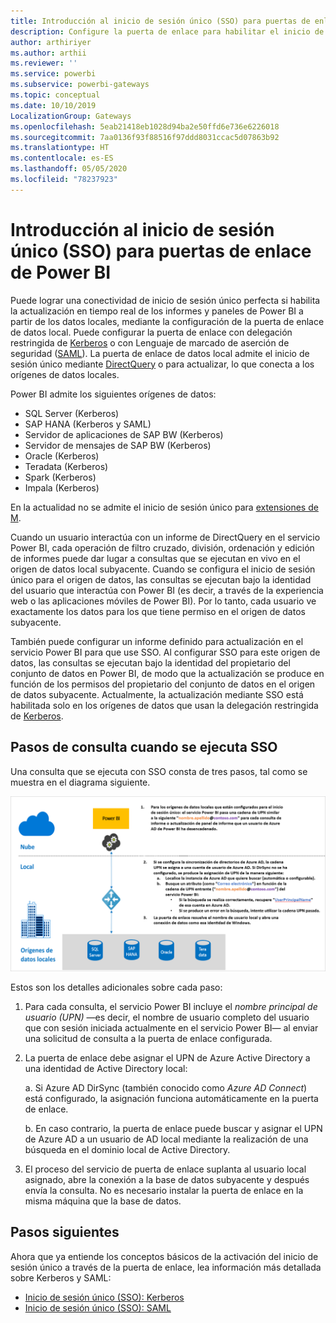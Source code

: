 ```yaml
---
title: Introducción al inicio de sesión único (SSO) para puertas de enlace de Power BI
description: Configure la puerta de enlace para habilitar el inicio de sesión único (SSO) desde Power BI a orígenes de datos locales.
author: arthiriyer
ms.author: arthii
ms.reviewer: ''
ms.service: powerbi
ms.subservice: powerbi-gateways
ms.topic: conceptual
ms.date: 10/10/2019
LocalizationGroup: Gateways
ms.openlocfilehash: 5eab21418eb1028d94ba2e50ffd6e736e6226018
ms.sourcegitcommit: 7aa0136f93f88516f97ddd8031ccac5d07863b92
ms.translationtype: HT
ms.contentlocale: es-ES
ms.lasthandoff: 05/05/2020
ms.locfileid: "78237923"
---
```

# <a name="overview-of-single-sign-on-sso-for-gateways-in-power-bi"></a>Introducción al inicio de sesión único (SSO) para puertas de enlace de Power BI

Puede lograr una conectividad de inicio de sesión único perfecta si habilita la actualización en tiempo real de los informes y paneles de Power BI a partir de los datos locales, mediante la configuración de la puerta de enlace de datos local. Puede configurar la puerta de enlace con delegación restringida de [Kerberos](service-gateway-sso-kerberos.md) o con Lenguaje de marcado de aserción de seguridad ([SAML](service-gateway-sso-saml.md)). La puerta de enlace de datos local admite el inicio de sesión único mediante [DirectQuery](desktop-directquery-about.md) o para actualizar, lo que conecta a los orígenes de datos locales. 

Power BI admite los siguientes orígenes de datos:

* SQL Server (Kerberos)
* SAP HANA (Kerberos y SAML)
* Servidor de aplicaciones de SAP BW (Kerberos)
* Servidor de mensajes de SAP BW (Kerberos) 
* Oracle (Kerberos) 
* Teradata (Kerberos)
* Spark (Kerberos)
* Impala (Kerberos)

En la actualidad no se admite el inicio de sesión único para [extensiones de M](https://github.com/microsoft/DataConnectors/blob/master/docs/m-extensions.md).

Cuando un usuario interactúa con un informe de DirectQuery en el servicio Power BI, cada operación de filtro cruzado, división, ordenación y edición de informes puede dar lugar a consultas que se ejecutan en vivo en el origen de datos local subyacente. Cuando se configura el inicio de sesión único para el origen de datos, las consultas se ejecutan bajo la identidad del usuario que interactúa con Power BI (es decir, a través de la experiencia web o las aplicaciones móviles de Power BI). Por lo tanto, cada usuario ve exactamente los datos para los que tiene permiso en el origen de datos subyacente. 

También puede configurar un informe definido para actualización en el servicio Power BI para que use SSO. Al configurar SSO para este origen de datos, las consultas se ejecutan bajo la identidad del propietario del conjunto de datos en Power BI, de modo que la actualización se produce en función de los permisos del propietario del conjunto de datos en el origen de datos subyacente. Actualmente, la actualización mediante SSO está habilitada solo en los orígenes de datos que usan la delegación restringida de [Kerberos](service-gateway-sso-kerberos.md). 

## <a name="query-steps-when-running-sso"></a>Pasos de consulta cuando se ejecuta SSO

Una consulta que se ejecuta con SSO consta de tres pasos, tal como se muestra en el diagrama siguiente.

![Pasos de consulta de SSO](media/service-gateway-sso-overview/sso-query-steps.png)

Estos son los detalles adicionales sobre cada paso:

1. Para cada consulta, el servicio Power BI incluye el *nombre principal de usuario (UPN)* —es decir, el nombre de usuario completo del usuario que con sesión iniciada actualmente en el servicio Power BI— al enviar una solicitud de consulta a la puerta de enlace configurada.

2. La puerta de enlace debe asignar el UPN de Azure Active Directory a una identidad de Active Directory local:

   a. Si Azure AD DirSync (también conocido como *Azure AD Connect*) está configurado, la asignación funciona automáticamente en la puerta de enlace.

   b.  En caso contrario, la puerta de enlace puede buscar y asignar el UPN de Azure AD a un usuario de AD local mediante la realización de una búsqueda en el dominio local de Active Directory.

3. El proceso del servicio de puerta de enlace suplanta al usuario local asignado, abre la conexión a la base de datos subyacente y después envía la consulta. No es necesario instalar la puerta de enlace en la misma máquina que la base de datos.

## <a name="next-steps"></a>Pasos siguientes

Ahora que ya entiende los conceptos básicos de la activación del inicio de sesión único a través de la puerta de enlace, lea información más detallada sobre Kerberos y SAML:

* [Inicio de sesión único (SSO): Kerberos](service-gateway-sso-kerberos.md)
* [Inicio de sesión único (SSO): SAML](service-gateway-sso-saml.md)
